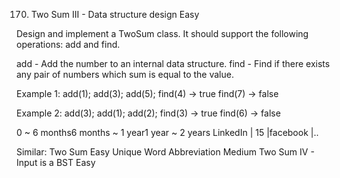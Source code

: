 170. Two Sum III - Data structure design
Easy

Design and implement a TwoSum class. It should support the following operations: add and find.

add - Add the number to an internal data structure.
find - Find if there exists any pair of numbers which sum is equal to the value.

Example 1:
add(1); add(3); add(5);
find(4) -> true
find(7) -> false

Example 2:
add(3); add(1); add(2);
find(3) -> true
find(6) -> false

0 ~ 6 months6 months ~ 1 year1 year ~ 2 years
LinkedIn | 15 |facebook |..

Similar:
Two Sum Easy
Unique Word Abbreviation Medium
Two Sum IV - Input is a BST Easy
